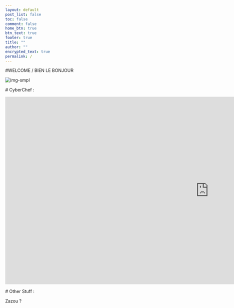 ```yaml
---
layout: default
post_list: false
toc: false
comment: false
home_btn: true
btn_text: true
footer: true
title: ""
author: ""
encrypted_text: true
permalink: /
---
```


#WELCOME / BIEN LE BONJOUR 


![img-smpl]({{site.url}}{{site.baseurl}}/src/assets/img/rick_term.gif)



# CyberChef :

<iframe src="https://gchq.github.io/CyberChef/" style="border:0px #ffffff none;" name="myiFrame" scrolling="no" frameborder="1" marginheight="0px" marginwidth="0px" height="600px" width="1300px" allowfullscreen></iframe>



# Other Stuff :

<p class="encrypted" id="xRh6XO+vBPqhXXbPZiJCBAJZVkIKE5A3UqdcEEwrU7tpvTew=="> Zazou ?</p>
